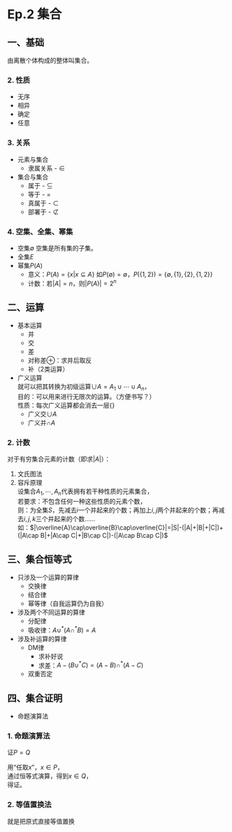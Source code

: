 # Ep.2 集合

## 一、基础

由离散个体构成的整体叫集合。

### 2. 性质

* 无序
* 相异
* 确定
* 任意

### 3. 关系

* 元素与集合
  * 隶属关系 - $\in$
* 集合与集合
  * 属于 - $\subseteq$
  * 等于 - $=$
  * 真属于 - $\subset$
  * 部署于 - $\not\subset$

### 4. 空集、全集、幂集

* 空集$\emptyset$
  空集是所有集的子集。
* 全集$E$
* 幂集$P(A)$
  * 意义：$P(A)=\{x|x\subseteq A\}$
    如$P(\emptyset)={\emptyset}$，$P(\{1,2\}) = \{\emptyset, \{1\}, \{2\},\{1,2\}\}$
  * 计数：若$|A|=n$，则$|P(A)|=2^n$

## 二、运算

* 基本运算
  * 并
  * 交
  * 差
  * 对称差$\oplus$：求并后取反
  * 补（2类运算）
* 广义运算  
  就可以把其转换为初级运算$\cup A = A_1\cup \cdots \cup A_n$，  
  目的：可以用来进行无限次的运算。（方便书写？）  
  性质：每次广义运算都会消去一层$\{\}$
  * 广义交$\cup A$
  * 广义并$\cap A$

### 2. 计数

对于有穷集合元素的计数（即求$|A|$）：

1. 文氏图法
2. 容斥原理  
   设集合$A_1,\cdots,A_n$代表拥有若干种性质的元素集合，  
   若要求：不包含任何一种这些性质的元素个数，  
   则：为全集$S$，先减去$i$一个并起来的个数；再加上$i,j$两个并起来的个数；再减去$i,j,k$三个并起来的个数……  
   如：$|\overline{A}\cap\overline{B}\cap\overline{C}|=|S|-(|A|+|B|+|C|)+(|A\cap B|+|A\cap C|+|B\cap C|)-(|A\cap B\cap C|)$

## 三、集合恒等式

* 只涉及一个运算的算律
  * 交换律
  * 结合律
  * 幂等律（自我运算仍为自我）
* 涉及两个不同运算的算律
  * 分配律
  * 吸收律：$A\cup^*(A\cap^* B)=A$
* 涉及补运算的算律
  * DM律
    * 求补好说
    * 求差：$A-(B\cup^* C)=(A-B)\cap^*(A-C)$
  * 双重否定

## 四、集合证明

* 命题演算法

### 1. 命题演算法

证$P=Q$

用“任取$x$”，$x\in P$，  
通过恒等式演算，得到$x\in Q$，  
得证。

### 2. 等值置换法

就是把原式直接等值置换